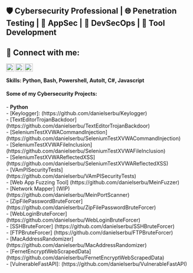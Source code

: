 ## 🛡️ Cybersecurity Professional | 🌐 Penetration Testing | 🚀 AppSec | 🤖 DevSecOps | 🔧 Tool Development

<h2> 🤳 Connect with me:</h2>

<!-- [<img align="left" alt="Daniel Serbu | Twitter" width="22px" src="https://cdn.jsdelivr.net/npm/simple-icons@v3/icons/twitter.svg" />][twitter] -->
[<img align="left" alt="Daniel Serbu | LinkedIn" width="22px" src="https://cdn.jsdelivr.net/npm/simple-icons@v3/icons/linkedin.svg" />][linkedin]
  
[linkedin]: https://linkedin.com/in/daniel-serbu

[<img align="left" alt="Daniel Serbu | GitBook PenTesting Resources" width="22px" src="https://cdn.jsdelivr.net/npm/simple-icons@3.13.0/icons/github.svg" />][gitbook]
  
[gitbook]: https://daniel-serbu.gitbook.io/
  
[<img align="left" alt="Daniel Serbu | Wordpress Blog" width="22px" src="https://cdn.jsdelivr.net/npm/simple-icons@3.13.0/icons/wordpress.svg" />][wordpress]
  
[wordpress]: https://serbudaniel.wordpress.com/

<br />

<h4> Skills: Python, Bash, Powershell, AutoIt, C#, Javascript </h4>
<h4> Some of my Cybersecurity Projects:</h4>
- <b>Python</b> <br/>
  - [Keylogger]: (https://github.com/danielserbu/Keylogger) <br/>
  - [TextEditorTrojanBackdoor] (https://github.com/danielserbu/TextEditorTrojanBackdoor) <br/>
  - [SeleniumTestXVWACommandInjection] (https://github.com/danielserbu/SeleniumTestXVWACommandInjection) <br/>
  - [SeleniumTestXVWAFileInclusion] (https://github.com/danielserbu/SeleniumTestXVWAFileInclusion) <br/>
  - [SeleniumTestXVWAReflectedXSS] (https://github.com/danielserbu/SeleniumTestXVWAReflectedXSS) <br/>
  - [VAmPISecurityTests] (https://github.com/danielserbu/VAmPISecurityTests) <br/>
  - [Web App Fuzzing Tool] (https://github.com/danielserbu/MeinFuzzer) <br/>
  - [Network Mapper] (WIP) (https://github.com/danielserbu/MeinPortScanner) <br/>
  - [ZipFilePasswordBruteForcer] (https://github.com/danielserbu/ZipFilePasswordBruteForcer) <br/>
  - [WebLoginBruteForcer] (https://github.com/danielserbu/WebLoginBruteForcer) <br/>
  - [SSHBruteForcer] (https://github.com/danielserbu/SSHBruteForcer) <br/>
  - [FTPBruteForcer] (https://github.com/danielserbu/FTPBruteForcer) <br/>
  - [MacAddressRandomizer] (https://github.com/danielserbu/MacAddressRandomizer) <br/>
  - [FernetEncryptWebScrapedData] (https://github.com/danielserbu/FernetEncryptWebScrapedData) <br/>
  - [VulnerableFastAPI]: (https://github.com/danielserbu/VulnerableFastAPI) <br/>
<!--  - [WiFi Scanner] (todo) <br/>
  - [WiFi password extractor] (todo) <br/> -->
<!--- <b>Bash</b> <br/>
  - [PortScanner] (todo) -->
<!--
<h4> Personal Security Testing Utils:</h4>
- <b>- [PenTest Helpful Scripts]: (https://github.com/danielserbu/PenTest-Helpful-Scripts) </b> <br/>
- <b>- [GCP Security Utils]: (https://github.com/danielserbu/gcp-security-utils) </b> <br/> 
- <b>- [CherryTree PenTest Templates]: (https://github.com/danielserbu/CherryTree-PenTest-Templates) </b> <br/>
- <b>- [ToDo]: Obsidian Template </b> <br/> <!--

-->
